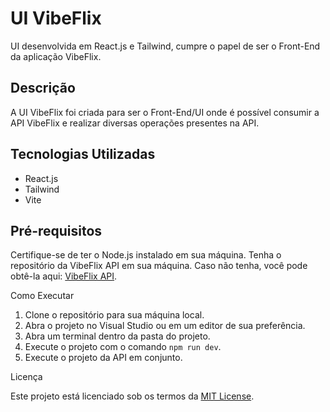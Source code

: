 # UI VibeFlix

UI desenvolvida em React.js e Tailwind, cumpre o papel de ser o Front-End da aplicação VibeFlix.

## Descrição

A UI VibeFlix foi criada para ser o Front-End/UI onde é possível consumir a API VibeFlix e realizar diversas operações presentes na API.

## Tecnologias Utilizadas

- React.js
- Tailwind
- Vite

## Pré-requisitos

Certifique-se de ter o Node.js instalado em sua máquina.
Tenha o repositório da VibeFlix API em sua máquina. Caso não tenha, você pode obtê-la aqui: [VibeFlix API](https://github.com/LucasBaitz/csharp-videos-api).

Como Executar

1. Clone o repositório para sua máquina local.
2. Abra o projeto no Visual Studio ou em um editor de sua preferência.
3. Abra um terminal dentro da pasta do projeto.
4. Execute o projeto com o comando `npm run dev`.
5. Execute o projeto da API em conjunto.

Licença

Este projeto está licenciado sob os termos da [MIT License](LICENSE).
